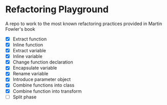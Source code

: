 # Refactoring Playground
A repo to work to the most known refactoring practices provided in Martin Fowler's book
- [x] Extract function
- [x] Inline function
- [x] Extract variable
- [x] Inline variable
- [x] Change function declaration
- [x] Encapsulate variable
- [x] Rename variable
- [x] Introduce parameter object
- [x] Combine functions into class
- [x] Combine function into transform
- [ ] Split phase
